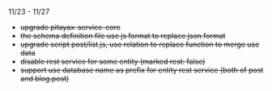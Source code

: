 11/23 - 11/27
- ~~upgrade pitayax-service-core~~
- ~~the schema definition file use js format to replace json format~~
- ~~upgrade script post/list.js, use relation to replace function to merge use data~~
- ~~disable rest service for some entity (marked rest: false)~~
- ~~support use database name as prefix for entity rest service (both of post and blog.post)~~
